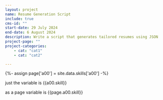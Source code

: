```yaml
---
layout: project
name: Resume Generation Script
include: true
cms-id: ""
start-date: 29 July 2024
end-date: 6 August 2024
description: Write a script that generates tailored resumes using JSON data and Markdown to ease the process of creating resume's tailored for each application.
project-page: ""
project-categories:
    - cat: "cat1"
    - cat: "cat2"

---
```


{%- assign page['a00'] = site.data.skills['a00'] -%}

just the variable is {{a00.skill}}

as a page variable is {{page.a00.skill}}